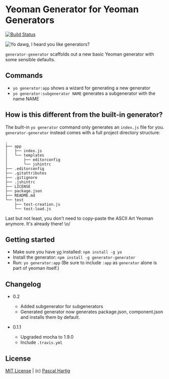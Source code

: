 # Yeoman Generator for Yeoman Generators
[![Build Status](https://secure.travis-ci.org/passy/generator-generator.png?branch=master)](https://travis-ci.org/passy/generator-generator)

![Yo dawg, I heard you like generators?](http://i.imgur.com/2gqiift.jpg)

`generator-generator` scaffolds out a new basic Yeoman generator with some
sensible defaults.

## Commands

* `yo generator:app` shows a wizard for generating a new generator
* `yo generator:subgenerator NAME` generates a subgenerator with the name NAME

## How is this different from the built-in generator?

The built-in `yo generator` command only generates an `index.js` file for you.
`generator-generator` instead comes with a full project directory structure:

    .
    ├── app
    │   ├── index.js
    │   └── templates
    │       ├── editorconfig
    │       └── jshintrc
    ├── .editorconfig
    ├── .gitattributes
    ├── .gitignore
    ├── .jshintrc
    ├── LICENSE
    ├── package.json
    ├── README.md
    └── test
        ├── test-creation.js
        └── test-load.js

Last but not least, you don't need to copy-paste the ASCII Art Yeoman anymore.
It's already there! \o/

## Getting started
- Make sure you have [yo](https://github.com/yeoman/yo) installed:
    `npm install -g yo`
- Install the generator: `npm install -g generator-generator`
- Run: `yo generator:app` (Be sure to include `:app` as `generator` alone is part of yeoman itself.)

## Changelog

* 0.2
    * Added subgenerator for subgenerators
    * Generated generator now generates package.json, component.json and
      installs them by default.

* 0.1.1
    * Upgraded mocha to 1.9.0
    * Include `.travis.yml`

## License
[MIT License](http://en.wikipedia.org/wiki/MIT_License) |
(c) [Pascal Hartig](http://passy.me)
